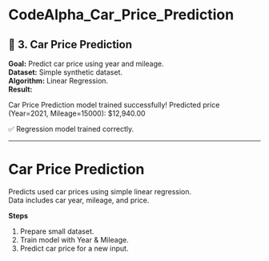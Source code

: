 # CodeAlpha_Car_Price_Prediction
## 🚗 3. Car Price Prediction
**Goal:** Predict car price using year and mileage.  
**Dataset:** Simple synthetic dataset.  
**Algorithm:** Linear Regression.  
**Result:**

Car Price Prediction model trained successfully! Predicted price (Year=2021, Mileage=15000): $12,940.00

✅ Regression model trained correctly.

---
# Car Price Prediction

Predicts used car prices using simple linear regression.  
Data includes car year, mileage, and price.

**Steps**
1. Prepare small dataset.
2. Train model with Year & Mileage.
3. Predict car price for a new input.
